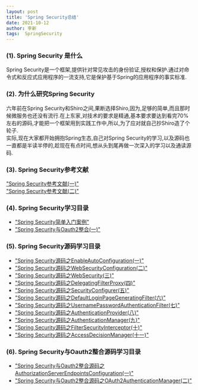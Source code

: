 ```yaml
---
layout: post
title: 'Spring Security总结' 
date: 2021-10-12
author: 李新
tags:  SpringSecurity
---
```


### (1). Spring Security 是什么
Spring Security是一个框架,提供针对常见攻击的身份验证,授权和保护.通过对命令式和反应式应用程序的一流支持,它是保护基于Spring的应用程序的事实标准.   

### (2). 为什么研究Spring Security
六年前在Spring Security和Shiro之间,果断选择Shiro,因为,足够的简单,而且那时候微服务也还没有流行.在上东家,对技术的要求是精通,基本要求要达到看完70%左右的源码,才能把一个框架用到实践工作中,所以,为了应对就自己抄Shiro造了个轮子.   
实际,现在大家都开始拥抱Spring生态,自己对Spring Security的学习,以及源码也一直都是半读半停的,趁现在有点时间,想从头到尾再做一次深入的学习以及通读源码.   

### (3). Spring Security参考文献
["Spring Security参考文献(一)"](https://www.springcloud.cc/spring-security.html)             
["Spring Security参考文献(二)"](https://www.docs4dev.com/docs/zh/spring-security/5.1.2.RELEASE/reference/community.html)     


### (4). Spring Security学习目录
+ ["Spring Security简单入门案例"](/2021/10/11/Spring-Security-HelloWorld.html)    
+ ["Spring Security与Oauth2整合(一)"](/2021/10/11/Spring-Security-Oauth2.html)   

### (5). Spring Security源码学习目录
+ ["Spring Security源码之EnableAutoConfiguration(一)"](/2021/10/11/Spring-Security-EnableAutoConfiguration.html)     
+ ["Spring Security源码之WebSecurityConfiguration(二)"](/2021/10/11/Spring-Security-WebSecurityConfiguration.html)     
+ ["Spring Security源码之WebSecurity(三)"](/2021/10/11/Spring-Security-WebSecurity.html)   
+ ["Spring Security源码之DelegatingFilterProxy(四)"](/2021/10/11/Spring-Security-DelegatingFilterProxy.html)     
+ ["Spring Security源码之SecurityConfigurer(五)"](/2021/10/11/Spring-Security-SecurityConfigurer.html)     
+ ["Spring Security源码之DefaultLoginPageGeneratingFilter(六)"](/2021/10/11/Spring-Security-DefaultLoginPageGeneratingFilter.html)      
+ ["Spring Security源码之UsernamePasswordAuthenticationFilter(七)"](/2021/10/11/Spring-Security-UsernamePasswordAuthenticationFilter.html)      
+ ["Spring Security源码之AuthenticationProvider(八)"](/2021/10/11/Spring-Security-AuthenticationProvider.html)      
+ ["Spring Security源码之AuthenticationManager(九)"](/2021/10/11/Spring-Security-AuthenticationManager.html)    
+ ["Spring Security源码之FilterSecurityInterceptor(十)"](/2021/10/11/Spring-Security-FilterSecurityInterceptor.html)   
+ ["Spring Security源码之AccessDecisionManager(十一)"](/2021/10/11/Spring-Security-AccessDecisionManager.html)    

### (6). Spring Security与Oauth2整合源码学习目录
+ ["Spring Security与Oauth2整合源码之AuthorizationServerEndpointsConfiguration(一)"](/2021/10/11/Spring-Security-AuthorizationServerEndpointsConfiguration.html)   
+ ["Spring Security与Oauth2整合源码之OAuth2AuthenticationManager(二)"](/2021/10/11/Spring-Security-OAuth2AuthenticationManager.html)     


